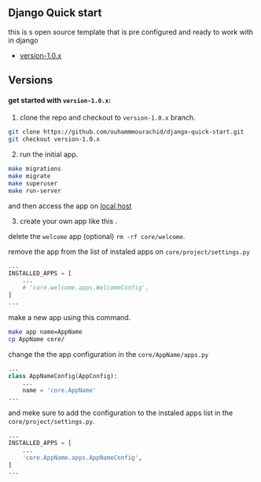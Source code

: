 ## Django Quick start

this is s open source template that is pre configured and ready to work with in django
* [version-1.0.x](#get-started-with-version-1.0.x)

## Versions
#### get started with `version-1.0.x`:

1. clone the repo and checkout to `version-1.0.x` branch.

```bash
git clone https://github.com/ouhammmourachid/django-quick-start.git
git checkout version-1.0.x
```

2. run the initial app.

```bash
make migrations
make migrate
make superuser
make run-server
```

and then access the app on [local host](http://127.0.0.1:8000/)

3. create your own app like this .

delete the `welcome` app (optional) `rm -rf core/welcome`.

remove the app from the list of instaled apps on `core/project/settings.py`

```python
...
INSTALLED_APPS = [
    ...
    # 'core.welcome.apps.WelcomeConfig',
]
...
```
make a new app using this command.

```bash
make app name=AppName
cp AppName core/
```
change the the app configuration in the `core/AppName/apps.py`
```python
...
class AppNameConfig(AppConfig):
    ...
    name = 'core.AppName'
...
```
and meke sure to add the configuration to the instaled apps list in the `core/project/settings.py`.

```python
...
INSTALLED_APPS = [
    ...
    'core.AppName.apps.AppNameConfig',
]
...
```
